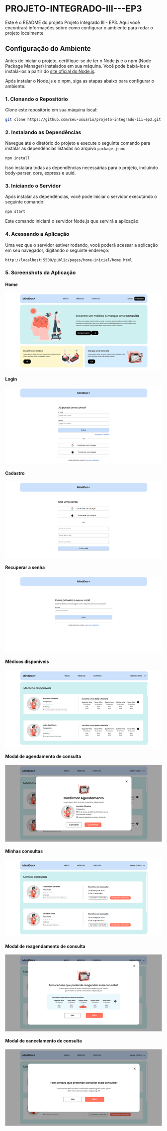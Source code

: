 # PROJETO-INTEGRADO-III---EP3

Este é o README do projeto Projeto Integrado III - EP3. Aqui você encontrará informações sobre como configurar o ambiente para rodar o projeto localmente.

## Configuração do Ambiente

Antes de iniciar o projeto, certifique-se de ter o Node.js e o npm (Node Package Manager) instalados em sua máquina. Você pode baixá-los e instalá-los a partir do [site oficial do Node.js](https://nodejs.org/).

Após instalar o Node.js e o npm, siga as etapas abaixo para configurar o ambiente:

### 1. Clonando o Repositório

Clone este repositório em sua máquina local:

```bash
git clone https://github.com/seu-usuario/projeto-integrado-iii-ep3.git
```
### 2. Instalando as Dependências

Navegue até o diretório do projeto e execute o seguinte comando para instalar as dependências listadas no arquivo `package.json`:

```bash
npm install
```
Isso instalará todas as dependências necessárias para o projeto, incluindo body-parser, cors, express e uuid.

### 3. Iniciando o Servidor
Após instalar as dependências, você pode iniciar o servidor executando o seguinte comando:
```bash
npm start
```
Este comando iniciará o servidor Node.js que servirá a aplicação.

### 4. Acessando a Aplicação
Uma vez que o servidor estiver rodando, você poderá acessar a aplicação em seu navegador, digitando o seguinte endereço:
```bash
http://localhost:5500/public/pages/home-inicial/home.html
```
### 5. Screenshots da Aplicação
#### Home
![Página Home](/public/assets/homeInicial.png)
#### Login
![Página Login](/public/assets/login.png)
#### Cadastro
![Página Cadastro](/public/assets/cadastro.png)
#### Recuperar a senha
![Página Recuperar a senha](/public/assets/recuperarSenha.png)
#### Médicos disponíveis
![Página com as opções de médicos](/public/assets/medicos.png)
#### Modal de agendamento de consulta
![Modal de agendamento de consulta](/public/assets/modalAgendamento.png)
#### Minhas consultas
![Página com das consultas agendadas](/public/assets/consultas.png)
#### Modal de reagendamento de consulta
![Modal de reagendamento de consulta](/public/assets/modalReagendamento.png)
#### Modal de cancelamento de consulta
![Modal de cancelamento de consulta](/public/assets/modalCancelamento.png)
